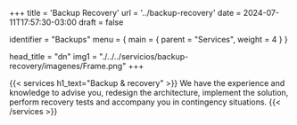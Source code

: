 +++
title = 'Backup Recovery'
url = '../backup-recovery'
date = 2024-07-11T17:57:30-03:00
draft = false

identifier = "Backups"
menu = { main = { parent = "Services", weight = 4 } }


head_title  = "dn"
img1 = "./../../servicios/backup-recovery/imagenes/Frame.png"
+++

{{< services h1_text="Backup & recovery" >}}
We have the experience and knowledge to advise you, redesign the architecture, implement the solution, perform recovery tests and accompany you in contingency situations.
{{< /services >}}
